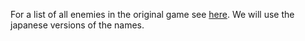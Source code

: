 

For a list of all enemies in the original game see [here](https://strategywiki.org/wiki/Bubble_Bobble/Enemies). We will use the japanese versions of the names.
